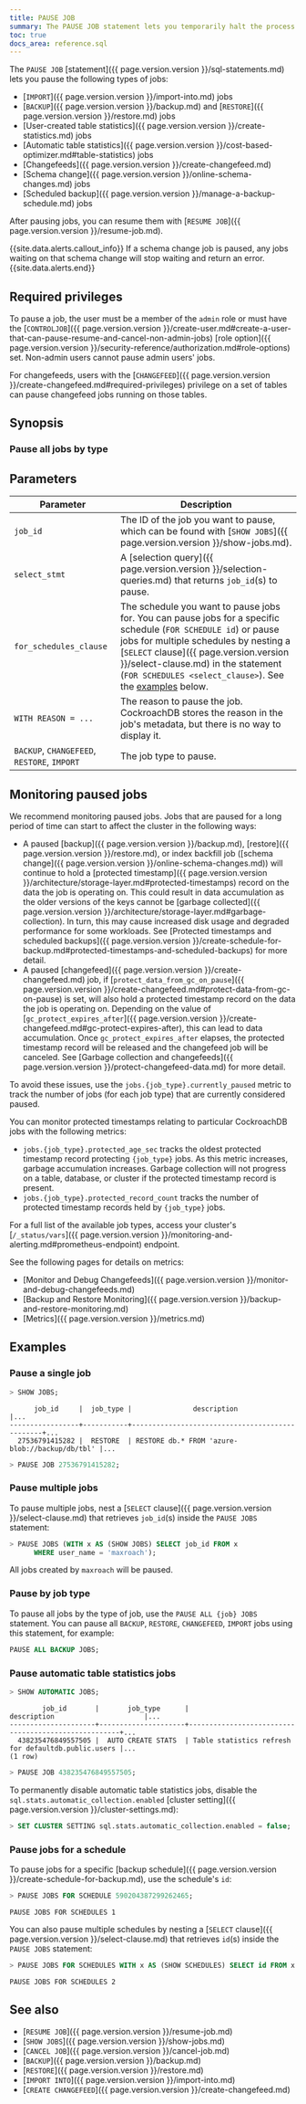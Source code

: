 ```yaml
---
title: PAUSE JOB
summary: The PAUSE JOB statement lets you temporarily halt the process of potentially long-running jobs.
toc: true
docs_area: reference.sql
---
```


The `PAUSE JOB` [statement]({{ page.version.version }}/sql-statements.md) lets you pause the following types of jobs:

- [`IMPORT`]({{ page.version.version }}/import-into.md) jobs
- [`BACKUP`]({{ page.version.version }}/backup.md) and [`RESTORE`]({{ page.version.version }}/restore.md) jobs
- [User-created table statistics]({{ page.version.version }}/create-statistics.md) jobs
- [Automatic table statistics]({{ page.version.version }}/cost-based-optimizer.md#table-statistics) jobs
- [Changefeeds]({{ page.version.version }}/create-changefeed.md)
- [Schema change]({{ page.version.version }}/online-schema-changes.md) jobs
- [Scheduled backup]({{ page.version.version }}/manage-a-backup-schedule.md) jobs

After pausing jobs, you can resume them with [`RESUME JOB`]({{ page.version.version }}/resume-job.md).

{{site.data.alerts.callout_info}}
If a schema change job is paused, any jobs waiting on that schema change will stop waiting and return an error.
{{site.data.alerts.end}}

## Required privileges

To pause a job, the user must be a member of the `admin` role or must have the [`CONTROLJOB`]({{ page.version.version }}/create-user.md#create-a-user-that-can-pause-resume-and-cancel-non-admin-jobs) [role option]({{ page.version.version }}/security-reference/authorization.md#role-options) set. Non-admin users cannot pause admin users' jobs.

For changefeeds, users with the [`CHANGEFEED`]({{ page.version.version }}/create-changefeed.md#required-privileges) privilege on a set of tables can pause changefeed jobs running on those tables.

## Synopsis

<div>
</div>

### Pause all jobs by type

<div>
</div>

## Parameters

Parameter | Description
----------|------------
`job_id` | The ID of the job you want to pause, which can be found with [`SHOW JOBS`]({{ page.version.version }}/show-jobs.md).
`select_stmt` | A [selection query]({{ page.version.version }}/selection-queries.md) that returns `job_id`(s) to pause.
`for_schedules_clause` |  The schedule you want to pause jobs for. You can pause jobs for a specific schedule (`FOR SCHEDULE id`) or pause jobs for multiple schedules by nesting a [`SELECT` clause]({{ page.version.version }}/select-clause.md) in the statement (`FOR SCHEDULES <select_clause>`). See the [examples](#pause-jobs-for-a-schedule) below.
`WITH REASON = ...` |  The reason to pause the job. CockroachDB stores the reason in the job's metadata, but there is no way to display it.
`BACKUP`, `CHANGEFEED`, `RESTORE`, `IMPORT` | The job type to pause.

## Monitoring paused jobs

We recommend monitoring paused jobs. Jobs that are paused for a long period of time can start to affect the cluster in the following ways:

- A paused [backup]({{ page.version.version }}/backup.md), [restore]({{ page.version.version }}/restore.md), or index backfill job ([schema change]({{ page.version.version }}/online-schema-changes.md)) will continue to hold a [protected timestamp]({{ page.version.version }}/architecture/storage-layer.md#protected-timestamps) record on the data the job is operating on. This could result in data accumulation as the older versions of the keys cannot be [garbage collected]({{ page.version.version }}/architecture/storage-layer.md#garbage-collection). In turn, this may cause increased disk usage and degraded performance for some workloads. See [Protected timestamps and scheduled backups]({{ page.version.version }}/create-schedule-for-backup.md#protected-timestamps-and-scheduled-backups) for more detail.
- A paused [changefeed]({{ page.version.version }}/create-changefeed.md) job, if [`protect_data_from_gc_on_pause`]({{ page.version.version }}/create-changefeed.md#protect-data-from-gc-on-pause) is set, will also hold a protected timestamp record on the data the job is operating on. Depending on the value of [`gc_protect_expires_after`]({{ page.version.version }}/create-changefeed.md#gc-protect-expires-after), this can lead to data accumulation. Once `gc_protect_expires_after` elapses, the protected timestamp record will be released and the changefeed job will be canceled. See [Garbage collection and changefeeds]({{ page.version.version }}/protect-changefeed-data.md) for more detail.

To avoid these issues, use the `jobs.{job_type}.currently_paused` metric to track the number of jobs (for each job type) that are currently considered paused.

You can monitor protected timestamps relating to particular CockroachDB jobs with the following metrics:

- `jobs.{job_type}.protected_age_sec` tracks the oldest protected timestamp record protecting `{job_type}` jobs. As this metric increases, garbage accumulation increases. Garbage collection will not progress on a table, database, or cluster if the protected timestamp record is present.
- `jobs.{job_type}.protected_record_count` tracks the	number of protected timestamp records held by `{job_type}` jobs.

For a full list of the available job types, access your cluster's [`/_status/vars`]({{ page.version.version }}/monitoring-and-alerting.md#prometheus-endpoint) endpoint.

See the following pages for details on metrics:

- [Monitor and Debug Changefeeds]({{ page.version.version }}/monitor-and-debug-changefeeds.md)
- [Backup and Restore Monitoring]({{ page.version.version }}/backup-and-restore-monitoring.md)
- [Metrics]({{ page.version.version }}/metrics.md)

## Examples

### Pause a single job

~~~ sql
> SHOW JOBS;
~~~

~~~
      job_id     |  job_type |               description                      |...
-----------------+-----------+------------------------------------------------+...
  27536791415282 |  RESTORE  | RESTORE db.* FROM 'azure-blob://backup/db/tbl' |...
~~~

~~~ sql
> PAUSE JOB 27536791415282;
~~~

### Pause multiple jobs

To pause multiple jobs, nest a [`SELECT` clause]({{ page.version.version }}/select-clause.md) that retrieves `job_id`(s) inside the `PAUSE JOBS` statement:

~~~ sql
> PAUSE JOBS (WITH x AS (SHOW JOBS) SELECT job_id FROM x
      WHERE user_name = 'maxroach');
~~~

All jobs created by `maxroach` will be paused.

### Pause by job type

To pause all jobs by the type of job, use the `PAUSE ALL {job} JOBS` statement. You can pause all `BACKUP`, `RESTORE`, `CHANGEFEED`, `IMPORT` jobs using this statement, for example:

~~~ sql
PAUSE ALL BACKUP JOBS;
~~~

### Pause automatic table statistics jobs

~~~ sql
> SHOW AUTOMATIC JOBS;
~~~

~~~
        job_id       |       job_type      |                    description                      |...
---------------------+---------------------+-----------------------------------------------------+...
  438235476849557505 |  AUTO CREATE STATS  | Table statistics refresh for defaultdb.public.users |...
(1 row)
~~~

~~~ sql
> PAUSE JOB 438235476849557505;
~~~

To permanently disable automatic table statistics jobs, disable the `sql.stats.automatic_collection.enabled` [cluster setting]({{ page.version.version }}/cluster-settings.md):

~~~ sql
> SET CLUSTER SETTING sql.stats.automatic_collection.enabled = false;
~~~

### Pause jobs for a schedule

 To pause jobs for a specific [backup schedule]({{ page.version.version }}/create-schedule-for-backup.md), use the schedule's `id`:

~~~ sql
> PAUSE JOBS FOR SCHEDULE 590204387299262465;
~~~

~~~
PAUSE JOBS FOR SCHEDULES 1
~~~

You can also pause multiple schedules by nesting a [`SELECT` clause]({{ page.version.version }}/select-clause.md) that retrieves `id`(s) inside the `PAUSE JOBS` statement:

~~~ sql
> PAUSE JOBS FOR SCHEDULES WITH x AS (SHOW SCHEDULES) SELECT id FROM x WHERE label = 'test_schedule';
~~~

~~~
PAUSE JOBS FOR SCHEDULES 2
~~~

## See also

- [`RESUME JOB`]({{ page.version.version }}/resume-job.md)
- [`SHOW JOBS`]({{ page.version.version }}/show-jobs.md)
- [`CANCEL JOB`]({{ page.version.version }}/cancel-job.md)
- [`BACKUP`]({{ page.version.version }}/backup.md)
- [`RESTORE`]({{ page.version.version }}/restore.md)
- [`IMPORT INTO`]({{ page.version.version }}/import-into.md)
- [`CREATE CHANGEFEED`]({{ page.version.version }}/create-changefeed.md)